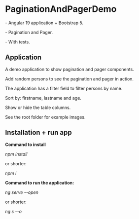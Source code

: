 # PaginationAndPagerDemo

\- Angular 19 application + Bootstrap 5.

\- Pagination and Pager.

\- With tests.

## Application

A demo application to show pagination and pager components.

Add random persons to see the pagination and pager in action.

The application has a filter field to filter persons by name.

Sort by: firstname, lastname and age.

Show or hide the table columns.

See the root folder for example images.

## Installation + run app

**Command to install**

_npm install_

or shorter:

_npm i_

**Command to run the application:**

_ng serve --open_

or shorter:

_ng s --o_